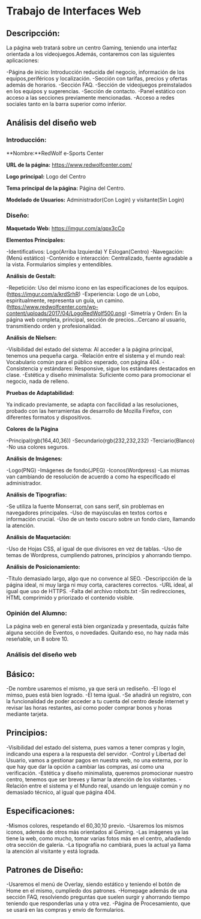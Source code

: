 # Trabajo de Interfaces Web

## Descripcción:

La página web tratará sobre un centro Gaming, teniendo una interfaz orientada a los videojuegos.Además, contaremos con las siguientes aplicaciones:

-Página de inicio: Introducción reducida del negocio, información de los equipos,periféricos y localización.
-Sección con tarifas, precios y ofertas además de horarios.
-Sección FAQ.
-Sección de videojuegos preinstalados en los equipos y sugerencias.
-Sección de contacto.
-Panel estático con acceso a las secciones previamente mencionadas.
-Acceso a redes sociales tanto en la barra superior como inferior.

## Análisis del diseño web
### Introducción:

**Nombre:**RedWolf e-Sports Center

**URL de la página:** https://www.redwolfcenter.com/

**Logo principal:** Logo del Centro

**Tema principal de la página:** Página del Centro.

**Modelado de Usuarios:** Administrador(Con Login) y visitante(Sin Login)

### Diseño:

**Maquetado Web:** https://imgur.com/a/qpx3cCo 

**Elementos Principales:** 

-Identificativos: Logo(Arriba Izquierda) Y Eslogan(Centro)
-Navegación: (Menú estático)
-Contenido e interacción: Centralizado, fuente agradable a la vista. Formularios simples y entendibles.

**Análisis de Gestalt:**  

-Repetición: Uso del mismo icono en las especificaciones de los equipos.(https://imgur.com/a/krdSrhR)
-Experiencia: Logo de un Lobo, espiritualmente, representa un guía, un camino.(https://www.redwolfcenter.com/wp-content/uploads/2017/04/LogoRedWolf500.png)
-Simetría y Orden: En la página web completa, principal, sección de precios...Cercano al usuario, transmitiendo orden y profesionalidad.

**Análisis de Nielsen:**

-Visibilidad del estado del sistema: Al acceder a la página principal, tenemos una pequeña carga.
-Relación entre el sistema y el mundo real: Vocabulario común para el público esperado, con página 404.
-Consistencia y estándares: Responsive, sigue los estándares destacados en clase.
-Estética y diseño minimalista: Suficiente como para promocionar el negocio, nada de relleno.

**Pruebas de Adaptabilidad:**

Ya indicado previamente, se adapta con faccilidad a las resoluciones, probado con las herramientas de 
desarrollo de Mozilla Firefox, con diferentes formatos y dispositivos.

**Colores de la Página**

-Principal(rgb(164,40,36))
-Secundario(rgb(232,232,232)
-Terciario(Blanco)
-No usa colores seguros.

**Análisis de Imágenes:**

-Logo(PNG)
-Imágenes de fondo(JPEG)
-Iconos(Wordpress)
-Las mismas van cambiando de resolución de acuerdo a como ha especificado el administrador.

**Análisis de Tipografías:**

-Se utiliza la fuente Monserrat, con sans serif, sin problemas en navegadores principales.
-Uso de mayúsculas en textos cortos e información crucial.
-Uso de un texto oscuro sobre un fondo claro, llamando la atención.

**Análisis de Maquetación:**

-Uso de Hojas CSS, al igual de que divisores en vez de tablas.
-Uso de temas de Wordpress, cumpliendo patrones, principios y ahorrando tiempo.

**Análisis de Posicionamiento:**

-Título demasiado largo, algo que no convence al SEO.
-Descripcción de la página ideal, ni muy larga ni muy corta, caracteres correctos.
-URL ideal, al igual que uso de HTTPS.
-Falta del archivo robots.txt
-Sin redirecciones, HTML comprimido y priorizado el contenido visible.

### Opinión del Alumno:

La página web en general está bien organizada y presentada, quizás falte alguna sección de Eventos, o novedades.
Quitando eso, no hay nada más reseñable, un 8 sobre 10.

### Análisis del diseño web

## Básico:

-De nombre usaremos el mismo, ya que será un rediseño.
-El logo el mimso, pues está bien logrado.
-El tema igual.
-Se añadirá un registro, con la funcionalidad de poder acceder a tu cuenta del centro desde internet y revisar las horas restantes, así como poder comprar bonos y horas mediante tarjeta.

## Principios:

-Visibilidad del estado del sistema, pues vamos a tener compras y login, indicando una espera a la respuesta del servidor.
-Control y Libertad del Usuario, vamos a gestionar pagos en nuestra web, no una externa, por lo que hay que dar la opción a cambiar las compras, así como una verificación.
-Estética y diseño minimalista, queremos promocionar nuestro centro, tenemos que ser breves y llamar la atención de los visitantes.
-Relación entre el sistema y el Mundo real, usando un lenguaje común y no demasiado técnico, al igual que página 404.

## Especificaciones:

-Mismos colores, respetando el 60,30,10 previo.
-Usaremos los mismos iconos, además de otros más orientados al Gaming.
-Las imágenes ya las tiene la web, como mucho, tomar varias fotos más en el centro, añadiendo otra sección de galería.
-La tipografía no cambiará, pues la actual ya llama la atención al visitante y está lograda.

## Patrones de Diseño:

-Usaremos el menú de Overlay, siendo estático y teniendo el botón de Home en el mismo, cumpliedo dos patrones.
-Homepage además de una sección FAQ, resolviendo preguntas que suelen surgir y ahorrando tiempo teniendo que responderlas una y otra vez.
-Página de Procesamiento, que se usará en las compras y envío de formularios.